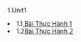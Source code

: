1.Unit1 </br>
   <li>1.1<a href ="https://github.com/FASTTRACKSE/FTJD1801_JavaCore/blob/master/HongNgan/Bai1/src/thuchanh1/giaiptbacnhat.java"> Bài Thực Hành 1 </a></li>
   <li>1.2<a href ="https://github.com/FASTTRACKSE/FTJD1801_JavaCore/blob/master/HongNgan/Bai1/src/thuchanh1/tinhtong.java" >Bài Thực Hành 2 </a></li>
